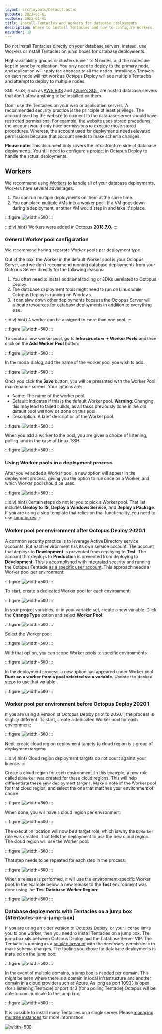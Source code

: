 ```yaml
---
layout: src/layouts/Default.astro
pubDate: 2023-01-01
modDate: 2023-01-01
title: Install Tentacles and Workers for database deployments
description: Where to install Tentacles and how to configure Workers.
navOrder: 10
---
```


Do not install Tentacles directly on your database servers, instead, use [Workers](/docs/infrastructure/workers) or install Tentacles on jump boxes for database deployments.

High-availability groups or clusters have 1 to N nodes, and the nodes are kept in sync by replication.  You only need to deploy to the primary node, and replication will apply the changes to all the nodes.  Installing a Tentacle on each node will not work as Octopus Deploy will see multiple Tentacles and attempt to deploy to multiple nodes.

SQL PaaS, such as [AWS RDS](https://aws.amazon.com/rds/) and [Azure's SQL](https://azure.microsoft.com/en-us/services/sql-database/), are hosted database servers that don't allow anything to be installed on them.

Don't use the Tentacles on your web or application servers.  A recommended security practice is the principle of least privilege. The account used by the website to connect to the database server should have restricted permissions. For example, the website uses stored procedures; the account would only have permissions to execute those stored procedures. Whereas, the account used for deployments needs elevated permissions because that account needs to make schema changes.

**Please note:** This document only covers the infrastructure side of database deployments.  You still need to configure a [project](/docs/projects) in Octopus Deploy to handle the actual deployments.  

## Workers

We recommend using [Workers](/docs/infrastructure/workers) to handle all of your database deployments.  Workers have several advantages:

1. You can run multiple deployments on them at the same time.
2. You can place multiple VMs into a worker pool.  If a VM goes down during a deployment, another VM would step in and take it's place.

:::figure
![](/docs/deployments/databases/configuration/images/standard-database-worker-pool.png "width=500")
:::

:::div{.hint}
Workers were added in Octopus **2018.7.0.**
:::

### General Worker pool configuration

We recommend having separate Worker pools per deployment type. 

Out of the box, the Worker in the default Worker pool is your Octopus Server, and we don't recommend running database deployments from your Octopus Server directly for the following reasons:

1. You often need to install additional tooling or SDKs unrelated to Octopus Deploy.
2. The database deployment tools might need to run on Linux while Octopus Deploy is running on Windows.
3. It can slow down other deployments because the Octopus Server will allocate resources for database deployments in addition to everything else.

:::div{.hint}
A worker can be assigned to more than one pool.
:::

:::figure
![](/docs/deployments/databases/configuration/images/worker-pools-per-usage.png "width=500")
:::

To create a new worker pool, go to **Infrastructure ➜ Worker Pools** and then click on the **Add Worker Pool** button:

:::figure
![](/docs/deployments/databases/configuration/images/add-worker-pool.png "width=500")
:::

In the modal dialog, add the name of the worker pool you wish to add:

:::figure
![](/docs/deployments/databases/configuration/images/add-worker-pool-modal.png "width=500")
:::

Once you click the **Save** button, you will be presented with the Worker Pool maintenance screen.  Your options are:

- Name: The name of the worker pool.
- Default: Indicates if this is the default Worker pool.  **Warning:** Changing this may lead to failed builds, as all tasks previously done in the old default pool will now be done on this pool. 
- Description: A brief description of the Worker pool.

:::figure
![](/docs/deployments/databases/configuration/images/worker-pool-edit-dialog.png "width=500")
:::

When you add a worker to the pool, you are given a choice of listening, polling, and in the case of Linux, SSH:

:::figure
![](/docs/deployments/databases/configuration/images/add-worker-to-pool.png "width=500")
:::

### Using Worker pools in a deployment process

After you've added a Worker pool, a new option will appear in the deployment process, giving you the option to run once on a Worker, and which Worker pool should be used.

:::figure
![](/docs/deployments/databases/configuration/images/use-worker-in-deployment-process.png "width=500")
:::

:::div{.hint}
Certain steps do not let you to pick a Worker pool.  That list includes **Deploy to IIS**, **Deploy a Windows Service**, and **Deploy a Package**.  If you are using a step template that relies on that functionality, you need to use [jump boxes](#tentacles-on-a-jump-box).
:::

### Worker pool per environment after Octopus Deploy 2020.1

A common security practice is to leverage Active Directory service accounts.  But each environment has its own service account.  The account that deploys to **Development** is prevented from deploying to **Test**.  The account that deploys to **Production** is prevented from deploying to **Development**.  This is accomplished with integrated security and running the Octopus Tentacle [as a specific user account](/docs/infrastructure/deployment-targets/tentacle/windows/running-tentacle-under-a-specific-user-account).  This approach needs a Worker pool per environment:

:::figure
![](/docs/deployments/databases/configuration/images/worker-pool-per-environment.png "width=500")
:::

To start, create a dedicated Worker pool for each environment:

:::figure
![](/docs/deployments/databases/configuration/images/environment-specific-worker-pools.png "width=500")
:::

In your project variables, or in your variable set, create a new variable.  Click the **Change Type** option and select **Worker Pool**:

:::figure
![](/docs/deployments/databases/configuration/images/worker-pool-variable-type.png "width=500")
:::

Select the Worker pool:

:::figure
![](/docs/deployments/databases/configuration/images/worker-pool-variable-type-selection.png "width=500")
:::

With that option, you can scope Worker pools to specific environments:

:::figure
![](/docs/deployments/databases/configuration/images/worker-pool-variable-per-environment.png "width=500")
:::

In the deployment process, a new option has appeared under Worker pool **Runs on a worker from a pool selected via a variable**.  Update the desired steps to use that variable:

:::figure
![](/docs/deployments/databases/configuration/images/use-worker-pool-variable.png "width=500")
:::

### Worker pool per environment before Octopus Deploy 2020.1

If you are using a version of Octopus Deploy prior to 2020.1, the process is slightly different. To start, create a dedicated Worker pool for each environment:

:::figure
![](/docs/deployments/databases/configuration/images/environment-specific-worker-pools.png "width=500")
:::

Next, create cloud region deployment targets (a cloud region is a group of deployment targets).

:::div{.hint}
Cloud region deployment targets do not count against your license.
:::

Create a cloud region for each environment.  In this example, a new role called `DbWorker` was created for these cloud regions. This will help differentiate these new deployment targets.  Make a note of the Worker pool for that cloud region, and select the one that matches your environment of choice:

:::figure
![](/docs/deployments/databases/configuration/images/create-cloud-region.png "width=500")
:::

When done, you will have a cloud region per environment:

:::figure
![](/docs/deployments/databases/configuration/images/environment-cloud-regions.png "width=500")
:::

The execution location will now be a target role, which is why the `DbWorker` role was created.  That tells the deployment to use the new cloud region.  The cloud region will use the Worker pool:

:::figure
![](/docs/deployments/databases/configuration/images/cloud-region-execution-location.png "width=500")
:::

That step needs to be repeated for each step in the process:

:::figure
![](/docs/deployments/databases/configuration/images/process-with-cloud-region-targets.png "width=500")
:::

When a release is performed, it will use the environment-specific Worker pool.  In the example below, a new release to the **Test** environment was done using the **Test Database Worker Region**:

:::figure
![](/docs/deployments/databases/configuration/images/release-with-cloud-region.png "width=500")
:::

### Database deployments with Tentacles on a jump box {#tentacles-on-a-jump-box}

If you are using an older version of Octopus Deploy, or your license limits you to one worker, then you need to install Tentacles on a jump box.  The jump box sits between Octopus Deploy and the Database Server VIP.  The Tentacle is running as a [service account](/docs/infrastructure/deployment-targets/tentacle/windows/running-tentacle-under-a-specific-user-account) with the necessary permissions to make schema changes.  The tooling you chose for database deployments is installed on the jump box:

:::figure
![](/docs/deployments/databases/configuration/images/database-with-jump-box.png "width=500")
:::

In the event of multiple domains, a jump box is needed per domain.  This might be seen where there is a domain in local infrastructure and another domain in a cloud provider such as Azure. As long as port 10933 is open (for a listening Tentacle) or port 443 (for a polling Tentacle) Octopus will be able to communicate to the jump box.

:::figure
![](/docs/deployments/databases/configuration/images/database-jump-box-multiple-domains.png "width=500")
:::

It is possible to install many Tentacles on a single server.  Please [managing multiple instances](/docs/administration/managing-infrastructure/managing-multiple-instances) for more information.  

![](/docs/deployments/databases/configuration/images/database-jump-box-multiple-tentacles.png "width=500")